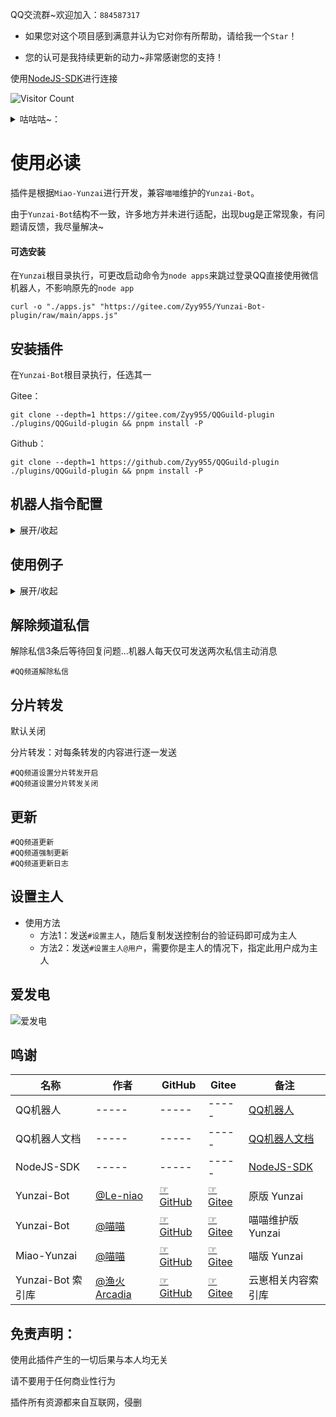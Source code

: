 QQ交流群~欢迎加入：`884587317`

- 如果您对这个项目感到满意并认为它对你有所帮助，请给我一个`Star`！

- 您的认可是我持续更新的动力~非常感谢您的支持！

使用[NodeJS-SDK](https://github.com/tencent-connect/bot-node-sdk)进行连接

![Visitor Count](https://profile-counter.glitch.me/Zyy955-QQGuild-plugin/count.svg)

<details><summary>咕咕咕~：</summary>
- [√] 基础消息收发
- [√] 撤回消息
- [√] 引用消息
- [√] 消息转发 
    - [ ] 优化消息转发逻辑 主流插件基本已经支持...
    - [√] `xiaoyao-cvs-plugin`插件的`#刷新ck`指令暂未适配...等待pr通过，可正常使用指令
- [√] 根据api返回的状态码对图片进行缩放后重新发送图片...例如`xiaoyao-cvs-plugin`的星铁图鉴
- [√] 替换url中成为链接的字符，使其可以正常发送... 
- [√] 将发送失败状态码和原因通过图片进行回复用户...
- [√] 可控制台执行`#QQ频道设置...`
- [√] 适配`Bot.pickGroup(group_id).sendMsg("QQGuild-plugin：主动消息")`方法
    - 私聊主动消息不打算适配 官方api只允许机器人每天向单个用户推送两条主动消息
- [ ] 适配设置、删除精华 应该不适配主体方法，会由插件自身完成...(再看)
- [√] 适配`设置主人`插件

</details>


# 使用必读

插件是根据`Miao-Yunzai`进行开发，兼容`喵喵`维护的`Yunzai-Bot`。

由于`Yunzai-Bot`结构不一致，许多地方并未进行适配，出现bug是正常现象，有问题请反馈，我尽量解决~

#### 可选安装
在`Yunzai`根目录执行，可更改启动命令为`node apps`来跳过登录QQ直接使用微信机器人，不影响原先的`node app`
```
curl -o "./apps.js" "https://gitee.com/Zyy955/Yunzai-Bot-plugin/raw/main/apps.js"
```

## 安装插件

在`Yunzai-Bot`根目录执行，任选其一

Gitee：
```
git clone --depth=1 https://gitee.com/Zyy955/QQGuild-plugin ./plugins/QQGuild-plugin && pnpm install -P
```

Github：
```
git clone --depth=1 https://github.com/Zyy955/QQGuild-plugin ./plugins/QQGuild-plugin && pnpm install -P
```

## 机器人指令配置

<details><summary>展开/收起</summary>

支持在控制台配置机器人，例如输入`#QQ频道设置...`

添加机器人：
```
#QQ频道设置 是否沙盒:是否私域:appID:token 是=1 否=0
```

删除机器人：
```
#QQ频道设置 是否沙盒:是否私域:appID:token 是=1 否=0
```

查看机器人：
```
#QQ频道账号
```
</details>

## 使用例子

<details><summary>展开/收起</summary>

是否沙盒：`是`

是否私域：`是`

appID：`123456789`

token：`abcdefghijklmnopqrstuvwxyz123456`


添加机器人：
```
#QQ频道设置 1:1:123456789:abcdefghijklmnopqrstuvwxyz123456
```

删除机器人：
```
#QQ频道设置 1:1:123456789:abcdefghijklmnopqrstuvwxyz123456
```

查看机器人：
```
#QQ频道账号
```
</details>

## 解除频道私信

解除私信3条后等待回复问题...机器人每天仅可发送两次私信主动消息
```
#QQ频道解除私信
```

## 分片转发

默认关闭

分片转发：对每条转发的内容进行逐一发送
```
#QQ频道设置分片转发开启
#QQ频道设置分片转发关闭
```

## 更新
```
#QQ频道更新
#QQ频道强制更新
#QQ频道更新日志
```

## 设置主人

- 使用方法
  - 方法1：发送`#设置主人`，随后复制发送控制台的验证码即可成为主人
  - 方法2：发送`#设置主人@用户`，需要你是主人的情况下，指定此用户成为主人

## 爱发电

![爱发电](https://cdn.jsdelivr.net/gh/Zyy955/imgs/img/202308271209508.jpeg)



## 鸣谢

| 名称 | 作者 | GitHub | Gitee | 备注  | 
|------| ---- | ------ | ----- | ----- | 
| QQ机器人 | ----- | ----- | ----- | [QQ机器人](https://q.qq.com/) |
| QQ机器人文档 | ----- | ----- | ----- | [QQ机器人文档](https://bot.q.qq.com/wiki) |
| NodeJS-SDK | ----- | ----- | ----- | [NodeJS-SDK](https://github.com/tencent-connect/bot-node-sdk) |
| Yunzai-Bot | [@Le-niao](https://gitee.com/Le-niao) | [☞GitHub](https://github.com/Le-niao/Yunzai-Bot) | [☞Gitee](https://gitee.com/Le-niao/Yunzai-Bot) | 原版 Yunzai |
| Yunzai-Bot | [@喵喵](https://gitee.com/yoimiya-kokomi) | [☞GitHub](https://github.com/yoimiya-kokomi/Yunzai-Bot) | [☞Gitee](https://gitee.com/yoimiya-kokomi/Yunzai-Bot) | 喵喵维护版 Yunzai |
| Miao-Yunzai | [@喵喵](https://gitee.com/yoimiya-kokomi) | [☞GitHub](https://github.com/yoimiya-kokomi/Miao-Yunzai) | [☞Gitee](https://gitee.com/yoimiya-kokomi/Miao-Yunzai) | 喵版 Yunzai |
| Yunzai-Bot 索引库 | [@渔火Arcadia](https://gitee.com/yhArcadia) | [☞GitHub](https://github.com/yhArcadia/Yunzai-Bot-plugins-index) | [☞Gitee](https://gitee.com/yhArcadia/Yunzai-Bot-plugins-index) | 云崽相关内容索引库 |

## 免责声明：
使用此插件产生的一切后果与本人均无关

请不要用于任何商业性行为

插件所有资源都来自互联网，侵删